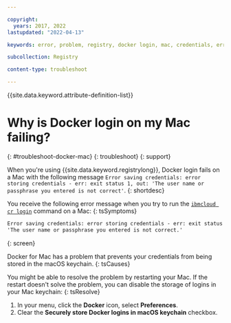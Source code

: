 ```yaml
---

copyright:
  years: 2017, 2022
lastupdated: "2022-04-13"

keywords: error, problem, registry, docker login, mac, credentials, error saving credentials, error storing credentials, user name or passphrase you entered is not correct

subcollection: Registry

content-type: troubleshoot

---
```


{{site.data.keyword.attribute-definition-list}}

# Why is Docker login on my Mac failing?
{: #troubleshoot-docker-mac}
{: troubleshoot}
{: support}

When you're using {{site.data.keyword.registrylong}}, Docker login fails on a Mac with the following message `Error saving credentials: error storing credentials - err: exit status 1, out: 'The user name or passphrase you entered is not correct'`.
{: shortdesc}

You receive the following error message when you try to run the [`ibmcloud cr login`](/docs/Registry?topic=container-registry-cli-plugin-containerregcli#bx_cr_login) command on a Mac:
{: tsSymptoms}

```txt
Error saving credentials: error storing credentials - err: exit status 1, out: 
'The user name or passphrase you entered is not correct.'
```
{: screen}

Docker for Mac has a problem that prevents your credentials from being stored in the macOS keychain.
{: tsCauses}

You might be able to resolve the problem by restarting your Mac. If the restart doesn't solve the problem, you can disable the storage of logins in your Mac keychain:
{: tsResolve}

1. In your menu, click the **Docker** icon, select **Preferences**.
2. Clear the **Securely store Docker logins in macOS keychain** checkbox.


